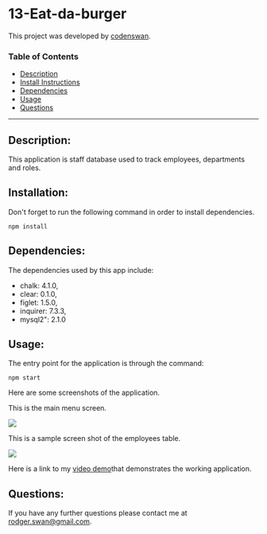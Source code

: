 # 13-Eat-da-burger

This project was developed by [codenswan](https://github.com/codenswan).

### Table of Contents
* [Description](#Description)
* [Install Instructions](#Installation)
* [Dependencies](#Dependencies)
* [Usage](#Usage)
* [Questions](#Questions)

------------------------------------------------------------

## Description:
This application is staff database used to track employees, departments and roles.

## Installation:
Don't forget to run the following command in order to install dependencies.
```    
npm install
```
    
## Dependencies:
The dependencies used by this app include:
+ chalk: 4.1.0,
+ clear: 0.1.0,
+ figlet: 1.5.0,
+ inquirer: 7.3.3,
+ mysql2": 2.1.0

## Usage:
The entry point for the application is through the command:

```
npm start
```

Here are some screenshots of the application. 

This is the main menu screen.

![](images/Screen%20Shot%202020-08-13%20at%2010.38.21%20am.png)

This is a sample screen shot of the employees table.

![](images/Screen%20Shot%202020-08-13%20at%2010.39.05%20am.png)

Here is a link to my [video demo](??)that demonstrates the working application.

## Questions:
If you have any further questions please contact me at [rodger.swan@gmail.com](mailto:rodger.swan@gmail.com).
